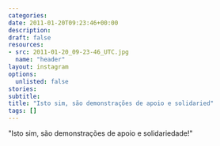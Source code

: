 ```yaml
---
categories:
date: 2011-01-20T09:23:46+00:00
description:
draft: false
resources:
- src: 2011-01-20_09-23-46_UTC.jpg
  name: "header"
layout: instagram
options:
  unlisted: false
stories:
subtitle:
title: "Isto sim, são demonstrações de apoio e solidaried"
tags: []
---
```


"Isto sim, são demonstrações de apoio e solidariedade!"
